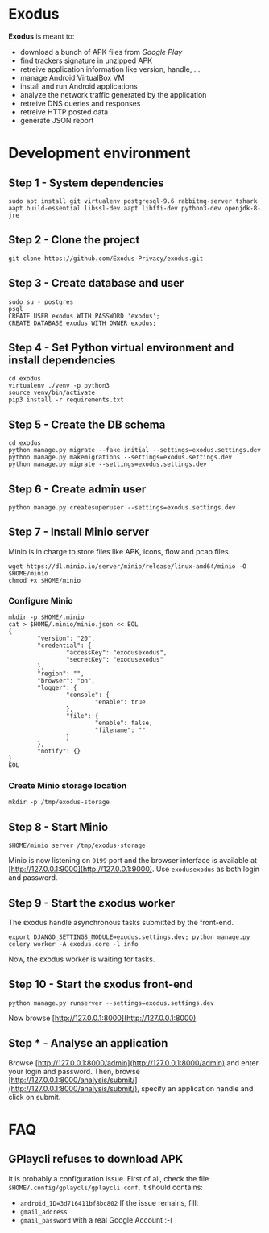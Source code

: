 # Exodus
**Exodus** is meant to:
  * download a bunch of APK files from *Google Play*
  * find trackers signature in unzipped APK
  * retreive application information like version, handle, ...
  * manage Android VirtualBox VM
  * install and run Android applications
  * analyze the network traffic generated by the application
  * retreive DNS queries and responses
  * retreive HTTP posted data
  * generate JSON report

# Development environment
## Step 1 - System dependencies
```
sudo apt install git virtualenv postgresql-9.6 rabbitmq-server tshark aapt build-essential libssl-dev aapt libffi-dev python3-dev openjdk-8-jre
```

## Step 2 - Clone the project
```
git clone https://github.com/Exodus-Privacy/exodus.git
```

## Step 3 - Create database and user
```
sudo su - postgres
psql
CREATE USER exodus WITH PASSWORD 'exodus';
CREATE DATABASE exodus WITH OWNER exodus;
```

## Step 4 - Set Python virtual environment and install dependencies   
```
cd exodus
virtualenv ./venv -p python3
source venv/bin/activate
pip3 install -r requirements.txt
```

## Step 5 - Create the DB schema
```
cd exodus
python manage.py migrate --fake-initial --settings=exodus.settings.dev
python manage.py makemigrations --settings=exodus.settings.dev
python manage.py migrate --settings=exodus.settings.dev
```

## Step 6 - Create admin user
```
python manage.py createsuperuser --settings=exodus.settings.dev
```

## Step 7 - Install Minio server
Minio is in charge to store files like APK, icons, flow and pcap files.
```
wget https://dl.minio.io/server/minio/release/linux-amd64/minio -O $HOME/minio
chmod +x $HOME/minio
```
### Configure Minio
```
mkdir -p $HOME/.minio
cat > $HOME/.minio/minio.json << EOL
{
        "version": "20",
        "credential": {
                "accessKey": "exodusexodus",
                "secretKey": "exodusexodus"
        },
        "region": "",
        "browser": "on",
        "logger": {
                "console": {
                        "enable": true
                },
                "file": {
                        "enable": false,
                        "filename": ""
                }
        },
        "notify": {}
}
EOL
```

### Create Minio storage location
```
mkdir -p /tmp/exodus-storage
```

## Step 8 - Start Minio
```
$HOME/minio server /tmp/exodus-storage
```
Minio is now listening on `9199` port and the browser interface is available 
at [http://127.0.0.1:9000](http://127.0.0.1:9000). Use `exodusexodus` as both login 
and password.

## Step 9 - Start the εxodus worker
The εxodus handle asynchronous tasks submitted by the front-end.
```
export DJANGO_SETTINGS_MODULE=exodus.settings.dev; python manage.py celery worker -A exodus.core -l info
```
Now, the εxodus worker is waiting for tasks.

## Step 10 - Start the εxodus front-end
```
python manage.py runserver --settings=exodus.settings.dev
```
Now browse [http://127.0.0.1:8000](http://127.0.0.1:8000)

## Step * - Analyse an application
Browse [http://127.0.0.1:8000/admin](http://127.0.0.1:8000/admin) and enter your login and password. Then, 
browse [http://127.0.0.1:8000/analysis/submit/](http://127.0.0.1:8000/analysis/submit/), specify an application handle 
and click on submit.

# FAQ
## GPlaycli refuses to download APK
It is probably a configuration issue. First of all, check the file `$HOME/.config/gplaycli/gplaycli.conf`, it 
should contains:
  * `android_ID=3d716411bf8bc802`
 If the issue remains, fill:
   * `gmail_address`
   * `gmail_password`
with a real Google Account :-(


